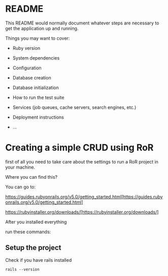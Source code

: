 # README

This README would normally document whatever steps are necessary to get the
application up and running.

Things you may want to cover:

* Ruby version

* System dependencies

* Configuration

* Database creation

* Database initialization

* How to run the test suite

* Services (job queues, cache servers, search engines, etc.)

* Deployment instructions

* ...


# Creating a simple CRUD using RoR

first of all you need to take care about the settings to run a RoR project in your machine. 

Where you can find this?

You can go to: 

https://guides.rubyonrails.org/v5.0/getting_started.html[https://guides.rubyonrails.org/v5.0/getting_started.html]

https://rubyinstaller.org/downloads/[https://rubyinstaller.org/downloads/]


After you installed everything

run these commands:

## Setup the project

Check if you have rails installed
```
rails --version
```